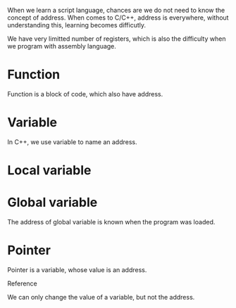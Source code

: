When we learn a script language, chances are we do not need to know the concept of address.
When comes to C/C++, address is everywhere, without understanding this, learning becomes difficutly. 

We have very limitted number of registers, which is also the difficulty when we program with assembly language. 

# Function
Function is a block of code, which also have address.

# Variable
In C++, we use variable to name an address.

# Local variable


# Global variable 
The address of global variable is known when the program was loaded.


# Pointer
Pointer is a variable, whose value is an address.

Reference 

We can only change the value of a variable, but not the address.


